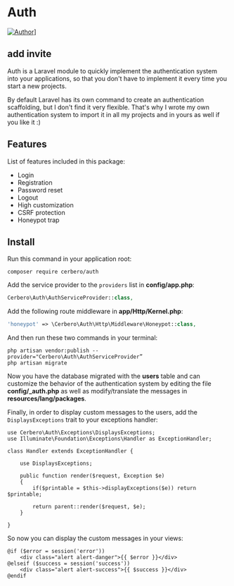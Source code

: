 # Auth

[![Author](https://github.com/cerbero90)](https://github.com/cerbero90)]

## add invite

Auth is a Laravel module to quickly implement the authentication system into your applications, so that you don't have to implement it every time you start a new projects.

By default Laravel has its own command to create an authentication scaffolding, but I don't find it very flexible. That's why I wrote my own authentication system to import it in all my projects and in yours as well if you like it :)

## Features

List of features included in this package:

+ Login
+ Registration
+ Password reset
+ Logout
+ High customization
+ CSRF protection 
+ Honeypot trap

## Install

Run this command in your application root:

```
composer require cerbero/auth
```

Add the service provider to the `providers` list in **config/app.php**:

```php
Cerbero\Auth\AuthServiceProvider::class,
```

Add the following route middleware in **app/Http/Kernel.php**:

```php
'honeypot' => \Cerbero\Auth\Http\Middleware\Honeypot::class,
```

And then run these two commands in your terminal:

```
php artisan vendor:publish --provider="Cerbero\Auth\AuthServiceProvider”
php artisan migrate
```

Now you have the database migrated with the **users** table and can customize the behavior of the authentication system by editing the file **config/_auth.php** as well as modify/translate the messages in **resources/lang/packages**.

Finally, in order to display custom messages to the users, add the `DisplaysExceptions` trait to your exceptions handler:
```
use Cerbero\Auth\Exceptions\DisplaysExceptions;
use Illuminate\Foundation\Exceptions\Handler as ExceptionHandler;

class Handler extends ExceptionHandler {

	use DisplaysExceptions;

	public function render($request, Exception $e)
	{
		if($printable = $this->displayExceptions($e)) return $printable;

		return parent::render($request, $e);
	}

}
```
So now you can display the custom messages in your views:
```
@if ($error = session('error'))
	<div class="alert alert-danger">{{ $error }}</div>
@elseif ($success = session('success'))
	<div class="alert alert-success">{{ $success }}</div>
@endif
```
